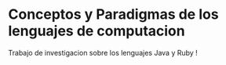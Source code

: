 # Conceptos y Paradigmas de los lenguajes de computacion

Trabajo de investigacion sobre los lenguajes Java y Ruby !


